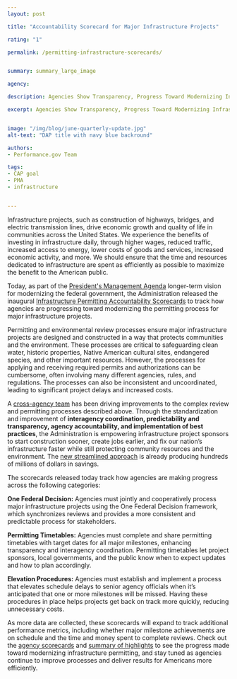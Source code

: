 ```yaml
---
layout: post

title: "Accountability Scorecard for Major Infrastructure Projects"

rating: "1"

permalink: /permitting-infrastructure-scorecards/


summary: summary_large_image

agency:

description: Agencies Show Transparency, Progress Toward Modernizing Infrastructure Permitting With Release of Scorecards.

excerpt: Agencies Show Transparency, Progress Toward Modernizing Infrastructure Permitting With Release of Scorecards.


image: "/img/blog/june-quarterly-update.jpg"
alt-text: "DAP title with navy blue backround"

authors:
- Performance.gov Team

tags:
- CAP goal
- PMA
- infrastructure


---
```

Infrastructure projects, such as construction of highways, bridges, and electric transmission lines, drive economic growth and quality of life in communities across the United States. We experience the benefits of investing in infrastructure daily, through higher wages, reduced traffic, increased access to energy, lower costs of goods and services, increased economic activity, and more. We should ensure that the time and resources dedicated to infrastructure are spent as efficiently as possible to maximize the benefit to the American public.

Today, as part of the [President's Management Agenda](https://www.performance.gov/PMA/Presidents_Management_Agenda.pdf) longer-term vision for modernizing the federal government, the Administration released the inaugural [Infrastructure Permitting Accountability Scorecards](https://www.permits.performance.gov/scorecard) to track how agencies are progressing toward modernizing the permitting process for major infrastructure projects.

Permitting and environmental review processes ensure major infrastructure projects are designed and constructed in a way that protects communities and the environment. These processes are critical to safeguarding clean water, historic properties, Native American cultural sites, endangered species, and other important resources. However, the processes for applying and receiving required permits and authorizations can be cumbersome, often involving many different agencies, rules, and regulations. The processes can also be inconsistent and uncoordinated, leading to significant project delays and increased costs.

A [cross-agency team](https://www.performance.gov/CAP/permitting/) has been driving improvements to the complex review and permitting processes described above. Through the standardization and improvement of **interagency coordination, predictability and transparency, agency accountability, and implementation of best practices**, the Administration is empowering infrastructure project sponsors to start construction sooner, create jobs earlier, and fix our nation’s infrastructure faster while still protecting community resources and the environment. The [new streamlined approach](https://www.performance.gov/2018-09-26-modernizing-the-infrastructure-permitting-process/) is already producing hundreds of millions of dollars in savings.

The scorecards released today track how agencies are making progress across the following categories:

**One Federal Decision:** Agencies must jointly and cooperatively process major infrastructure projects using the One Federal Decision framework, which synchronizes reviews and provides a more consistent and predictable process for stakeholders.

**Permitting Timetables:** Agencies must complete and share permitting timetables with target dates for all major milestones, enhancing transparency and interagency coordination. Permitting timetables let project sponsors, local governments, and the public know when to expect updates and how to plan accordingly.

**Elevation Procedures:** Agencies must establish and implement a process that elevates schedule delays to senior agency officials when it’s anticipated that one or more milestones will be missed. Having these procedures in place helps projects get back on track more quickly, reducing unnecessary costs.

As more data are collected, these scorecards will expand to track additional performance metrics, including whether major milestone achievements are on schedule and the time and money spent to complete reviews. Check out the [agency scorecards](https://www.permits.performance.gov/scorecard) and [summary of highlights](https://www.permits.performance.gov/about/fy-19-quarter-2-highlights)  to see the progress made toward modernizing infrastructure permitting, and stay tuned as agencies continue to improve processes and deliver results for Americans more efficiently.
